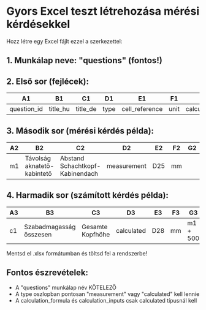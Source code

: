 # Gyors Excel teszt létrehozása mérési kérdésekkel

Hozz létre egy Excel fájlt ezzel a szerkezettel:

## 1. Munkálap neve: "questions" (fontos!)

## 2. Első sor (fejlécek):
| A1 | B1 | C1 | D1 | E1 | F1 | G1 | H1 | I1 | J1 |
|----|----|----|----|----|----|----|----|----|----|
| question_id | title_hu | title_de | type | cell_reference | unit | calculation_formula | calculation_inputs | min_value | max_value |

## 3. Második sor (mérési kérdés példa):
| A2 | B2 | C2 | D2 | E2 | F2 | G2 | H2 | I2 | J2 |
|----|----|----|----|----|----|----|----|----|----|
| m1 | Távolság aknatető-kabintető | Abstand Schachtkopf-Kabinendach | measurement | D25 | mm | | | 500 | 3000 |

## 4. Harmadik sor (számított kérdés példa):
| A3 | B3 | C3 | D3 | E3 | F3 | G3 | H3 | I3 | J3 |
|----|----|----|----|----|----|----|----|----|----|
| c1 | Szabadmagasság összesen | Gesamte Kopfhöhe | calculated | D28 | mm | m1 + 500 | m1 | 2500 | 5000 |

Mentsd el .xlsx formátumban és töltsd fel a rendszerbe!

## Fontos észrevételek:
- A "questions" munkálap név KÖTELEZŐ
- A type oszlopban pontosan "measurement" vagy "calculated" kell lennie
- A calculation_formula és calculation_inputs csak calculated típusnál kell